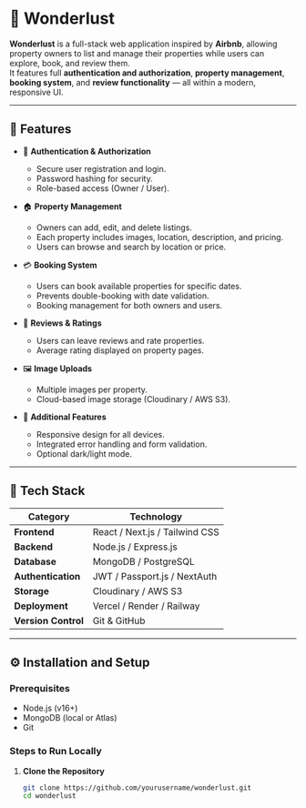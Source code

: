 # 🏡 Wonderlust

**Wonderlust** is a full-stack web application inspired by **Airbnb**, allowing property owners to list and manage their properties while users can explore, book, and review them.  
It features full **authentication and authorization**, **property management**, **booking system**, and **review functionality** — all within a modern, responsive UI.

---

## 🚀 Features

- 🔐 **Authentication & Authorization**
  - Secure user registration and login.
  - Password hashing for security.
  - Role-based access (Owner / User).

- 🏠 **Property Management**
  - Owners can add, edit, and delete listings.
  - Each property includes images, location, description, and pricing.
  - Users can browse and search by location or price.

- 💳 **Booking System**
  - Users can book available properties for specific dates.
  - Prevents double-booking with date validation.
  - Booking management for both owners and users.

- 💬 **Reviews & Ratings**
  - Users can leave reviews and rate properties.
  - Average rating displayed on property pages.

- 🖼️ **Image Uploads**
  - Multiple images per property.
  - Cloud-based image storage (Cloudinary / AWS S3).

- 🧭 **Additional Features**
  - Responsive design for all devices.
  - Integrated error handling and form validation.
  - Optional dark/light mode.

---

## 🧩 Tech Stack

| Category | Technology |
|-----------|-------------|
| **Frontend** | React / Next.js / Tailwind CSS |
| **Backend** | Node.js / Express.js |
| **Database** | MongoDB / PostgreSQL |
| **Authentication** | JWT / Passport.js / NextAuth |
| **Storage** | Cloudinary / AWS S3 |
| **Deployment** | Vercel / Render / Railway |
| **Version Control** | Git & GitHub |

---

## ⚙️ Installation and Setup

### Prerequisites
- Node.js (v16+)
- MongoDB (local or Atlas)
- Git

### Steps to Run Locally

1. **Clone the Repository**
   ```bash
   git clone https://github.com/yourusername/wonderlust.git
   cd wonderlust

